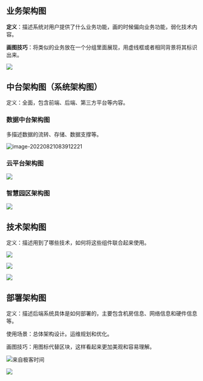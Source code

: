 # 



## 业务架构图

**定义**：描述系统对用户提供了什么业务功能，画的时候偏向业务功能，弱化技术内容。

**画图技巧**：将类似的业务放在一个分组里面展现，用虚线框或者相同背景将其标识出来。

![](http://cdn.jayh.club/uPic/image-20220821090641361pWT5qr.png)

## 中台架构图（系统架构图）

定义：全面，包含前端、后端、第三方平台等内容。

### 数据中台架构图

多描述数据的流转、存储、数据支撑等。

![image-20220821083912221](http://cdn.jayh.club/uPic/image-20220821083912221dA2zwg.png)

### 云平台架构图

![](http://cdn.jayh.club/uPic/image-20220821085703469aROv5F.png)

### 智慧园区架构图

![](http://cdn.jayh.club/uPic/image-20220821084857131QZvez4.png)

## 技术架构图

定义：描述用到了哪些技术，如何将这些组件联合起来使用。

![](http://cdn.jayh.club/uPic/image-20220821084739039wW8uBR.png)

![](http://cdn.jayh.club/uPic/image-20220821084338198l35r99.png)

![](http://cdn.jayh.club/uPic/image-20220821084426472jqEchU.png)



## 部署架构图

定义：描述后端系统具体是如何部署的，主要包含机房信息、网络信息和硬件信息等。

使用场景：总体架构设计。运维规划和优化。

画图技巧：用图标代替区块，这样看起来更加美观和容易理解。

![来自极客时间](http://cdn.jayh.club/uPic/c14f418f42e017c4b446a8c7f6153285YRraYf.jpg)

![](http://cdn.jayh.club/uPic/image-20220821091040597bATn9P.png)